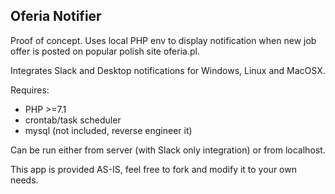 ## Oferia Notifier

Proof of concept. 
Uses local PHP env to display notification when new job offer is posted on popular polish site oferia.pl.

Integrates Slack and Desktop notifications for Windows, Linux and MacOSX.

Requires:
- PHP >=7.1
- crontab/task scheduler
- mysql (not included, reverse engineer it)

Can be run either from server (with Slack only integration) or from localhost.

This app is provided AS-IS, feel free to fork and modify it to your own needs.
